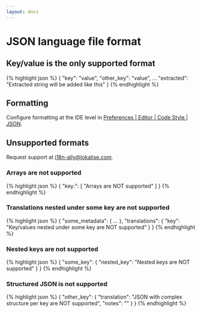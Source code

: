 ```yaml
---
layout: docs
---
```


# JSON language file format

## Key/value is the only supported format

{% highlight json %}
{
    "key": "value",
    "other_key": "value",
    ...
    "extracted": "Extracted string will be added like this"
}
{% endhighlight %}

## Formatting

Configure formatting at the IDE level in <a href="phpstorm://settings?name=Editor--Code+Style--JSON">Preferences | Editor | Code Style | JSON</a>.

## Unsupported formats

Request support at <a href="mailto:i18n-ally@lokalise.com">i18n-ally@lokalise.com</a>.

### Arrays are not supported

{% highlight json %}
{
    "key:": [
        "Arrays are NOT supported"
    ]
}
{% endhighlight %}

### Translations nested under some key are not supported

{% highlight json %}
{
    "some_metadata": {
        ...
    },
    "translations": {
        "key": "Key/values nested under some key are NOT supported"
    }
}
{% endhighlight %}

### Nested keys are not supported

{% highlight json %}
{
    "some_key": {
        "nested_key": "Nested keys are NOT supported"
    }
}
{% endhighlight %}

### Structured JSON is not supported

{% highlight json %}
{
    "other_key": {
        "translation": "JSON with complex structure per key are NOT supported",
        "notes": ""
    }
}
{% endhighlight %}
